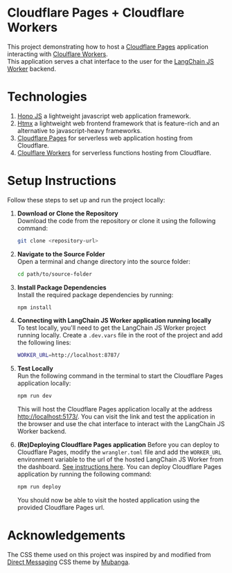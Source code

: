 # Cloudflare Pages + Cloudflare Workers
This project demonstrating how to host a [Cloudflare Pages](https://pages.cloudflare.com/) application interacting with [Cloulflare Workers](https://workers.cloudflare.com/).  
This application serves a chat interface to the user for the [LangChain JS Worker](https://github.com/lalanikarim/langchain-js-page) backend. 

# Technologies

1. [Hono JS](https://hono.dev/) a lightweight javascript web application framework.
2. [Htmx](https://htmx.org/) a lightweight web frontend framework that is feature-rich and an alternative to javascript-heavy frameworks.
3. [Cloudflare Pages](https://pages.cloudflare.com/) for serverless web application hosting from Cloudflare.
4. [Cloulflare Workers](https://workers.cloudflare.com/) for serverless functions hosting from Cloudflare.

# Setup Instructions

Follow these steps to set up and run the project locally:

1. **Download or Clone the Repository**  
   Download the code from the repository or clone it using the following command:
     ```bash
     git clone <repository-url>
     ```

2. **Navigate to the Source Folder**  
   Open a terminal and change directory into the source folder:
     ```bash
     cd path/to/source-folder
     ```

3. **Install Package Dependencies**  
   Install the required package dependencies by running:
     ```bash
     npm install
     ```

4. **Connecting with LangChain JS Worker application running locally**  
   To test locally, you'll need to get the LangChain JS Worker project running locally.
   Create a `.dev.vars` file in the root of the project and add the following lines:
     ```bash
     WORKER_URL=http://localhost:8787/
     ```

5. **Test Locally**  
   Run the following command in the terminal to start the Cloudflare Pages application locally:
     ```bash
     npm run dev
     ```
   This will host the Cloudflare Pages application locally at the address [http://localhost:5173/](http://localhost:5173/).
   You can visit the link and test the application in the browser and use the chat interface to interact with the LangChain JS Worker backend.

6. **(Re)Deploying Cloudflare Pages application**
   Before you can deploy to Cloudflare Pages, modify the `wrangler.toml` file and add the `WORKER_URL` environment variable to the url of the hosted LangChain JS Worker from the dashboard. [See instructions here](https://developers.cloudflare.com/workers/configuration/environment-variables/#add-environment-variables-via-wrangler).
   You can deploy Cloudflare Pages application by running the following command:
   ```bash
   npm run deploy
   ```

   You should now be able to visit the hosted application using the provided Cloudflare Pages url.

# Acknowledgements  

The CSS theme used on this project was inspired by and modified from [Direct Messaging](https://codepen.io/mubangadv/pen/rXrOQa) CSS theme by [Mubanga](https://codepen.io/mubangadv).
